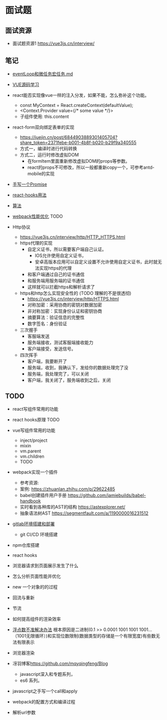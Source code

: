 # 面试题

## 面试资源

- 面试题资源1 <https://vue3js.cn/interview/>

## 笔记

- [eventLoop和微任务宏任务.md](./eventLoop和微任务宏任务.md)
- [VUE源码学习](../学源码/vue/大纲.md)

- react能否实现像vue一样的注入分发，如果不能，怎么弥补这个功能。
  - const MyContext = React.createContext(defaultValue);
  - <Context.Provider value={/* some value */}>
  - 子组件使用: this.content

- react-form双向绑定表单的实现
  - <https://juejin.cn/post/6844903889301405704?share_token=2371febe-b001-4b8f-b020-b29f9a340555>
  - 方式一，编译时进行代码转换
  - 方式二，运行时修改虚拟DOM
    - 在formItem里面重新修改虚拟DOM的props等参数。
    - react的props不可修改，所以一般都重新copy一个，可参考antd-mobile的实现

- [手写一个Promise](./Promise/MyPromise.js)

- [react-hooks用法](./react-react-hooks用法.md)

- [算法](./算法/算法.md)

- [webpack性能优化](../webpack/webpack性能优化.md) TODO

- Http协议
  - <https://vue3js.cn/interview/http/HTTP_HTTPS.html>
  - https代理的实现
    - 自定义证书，所以需要客户端自己认证。
      - IOS允许使用自定义证书，
      - 安卓高版本应用可以自定义设置不允许使用自定义证书，此时就无法实现https的代理
    - 和客户端通过自己的证书通信
    - 和服务端用服务端的证书通信
    - 这样就可以拦截https和解析请求了
  - https和http怎么实现安全性的 (TODO 理解的不是很透彻)
    - <https://vue3js.cn/interview/http/HTTPS.html>
    - 对称加密：采用协商的密钥对数据加密
    - 非对称加密：实现身份认证和密钥协商
    - 摘要算法：验证信息的完整性
    - 数字签名：身份验证
  - 三次握手
    - 客服端发送
    - 服务端接收，测试客服端接收能力
    - 客户端接受，发送信号。
  - 四次挥手
    - 客户端，我要断开了
    - 服务端，收到，我确认下，发给你的数据处理完了没
    - 服务端，我处理完了，可以关闭
    - 客户端，我关闭了，服务端收到之后，关闭

## TODO

- react写组件常用的功能
- react hooks原理 TODO
- vue写组件常用的功能
  - inject/project
  - mixin
  - vm.parent
  - vm.children
  - TODO
- webpack实现一个插件
  - 参考资源:
  - 案例: <https://zhuanlan.zhihu.com/p/29622485>
  - babel创建插件用户手册 <https://github.com/jamiebuilds/babel-handbook>
  - 实时看到各种库的AST的结构 <https://astexplorer.net/>
  - 抽象语法树AST <https://segmentfault.com/a/1190000016231512>
- [gitlab环境搭建和部署](../gitlab/自己搭一个gitlab服务器-docker版本.md)
  - git CI/CD 环境搭建
- npm仓库搭建
- react hooks

- 浏览器请求到页面展示发生了什么
- 怎么分析页面性能并优化
- new 一个对象的的过程
- 回流与重新
- 节流
- 如何提高组件的渲染效率
- [浮点数不准解决办法](https://www.cnblogs.com/shiyou00/p/6872517.html)
根本原因是二进制(0.1 >> 0.0001 1001 1001 1001…（1001无限循环）)和实现位数限制(数据类型的存储是一个有限宽度)有些数无法有限表示
- 浏览器渲染
- 冴羽博客<https://github.com/mqyqingfeng/Blog>
  - javascript深入和专题系列，
  - es6 系列。
- javascript之手写一个call和apply
- webpack的配置方式和编译过程
- 解析url参数
